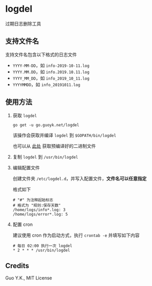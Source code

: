 # logdel

过期日志删除工具

## 支持文件名

支持文件名包含以下格式的日志文件

* `YYYY-MM-DD`，如 `info-2019-10-11.log`
* `YYYY.MM.DD`，如 `info.2019.10.11.log`
* `YYYY_MM_DD`，如 `info_2019_10_11.log`
* `YYYYMMDD`，如 `info_20191011.log`

## 使用方法

1. 获取 `logdel`

    `go get -u go.guoyk.net/logdel`

    该操作会获取并编译 `logdel` 到 `$GOPATH/bin/logdel`

    也可以从 [此处](https://github.com/go-guoyk/logdel/releases) 获取预编译好的二进制文件

2. 复制 `logdel` 到 `/usr/bin/logdel`

3. 编辑配置文件

    创建文件夹 `/etc/logdel.d`，并写入配置文件，**文件名可以任意指定**

    格式如下

    ```
    # "#" 为注释起始标志
    # 格式为 "规则:保存天数"
    /home/logs/info*.log: 3
    /home/logs/error*.log: 5
    ```

4. 配置 cron

   建议使用 cron 作为启动方式，执行 `crontab -e` 并填写如下内容

   ```crontab
   # 每日 02:00 执行一次 logdel
   * 2 * * * /usr/bin/logdel
   ```

## Credits

Guo Y.K., MIT License
